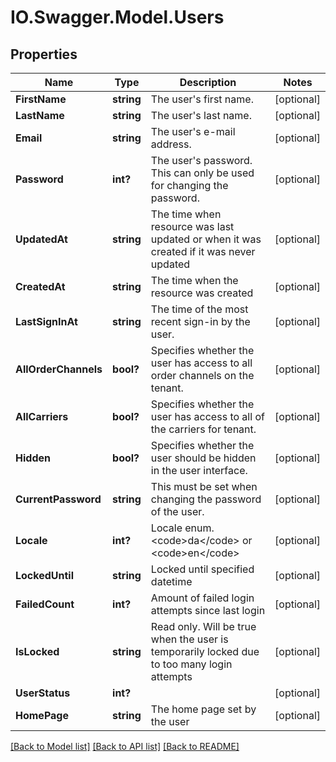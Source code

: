 # IO.Swagger.Model.Users
## Properties

Name | Type | Description | Notes
------------ | ------------- | ------------- | -------------
**FirstName** | **string** | The user&#x27;s first name. | [optional] 
**LastName** | **string** | The user&#x27;s last name. | [optional] 
**Email** | **string** | The user&#x27;s e-mail address. | [optional] 
**Password** | **int?** | The user&#x27;s password. This can only be used for changing the password. | [optional] 
**UpdatedAt** | **string** | The time when resource was last updated or when it was created if it was never updated | [optional] 
**CreatedAt** | **string** | The time when the resource was created | [optional] 
**LastSignInAt** | **string** | The time of the most recent sign-in by the user. | [optional] 
**AllOrderChannels** | **bool?** | Specifies whether the user has access to all order channels on the tenant. | [optional] 
**AllCarriers** | **bool?** | Specifies whether the user has access to all of the carriers for tenant. | [optional] 
**Hidden** | **bool?** | Specifies whether the user should be hidden in the user interface. | [optional] 
**CurrentPassword** | **string** | This must be set when changing the password of the user. | [optional] 
**Locale** | **int?** | Locale enum. &lt;code&gt;da&lt;/code&gt; or &lt;code&gt;en&lt;/code&gt; | [optional] 
**LockedUntil** | **string** | Locked until specified datetime | [optional] 
**FailedCount** | **int?** | Amount of failed login attempts since last login | [optional] 
**IsLocked** | **string** | Read only. Will be true when the user is temporarily locked due to too many login attempts | [optional] 
**UserStatus** | **int?** |  | [optional] 
**HomePage** | **string** | The home page set by the user | [optional] 

[[Back to Model list]](../README.md#documentation-for-models) [[Back to API list]](../README.md#documentation-for-api-endpoints) [[Back to README]](../README.md)

